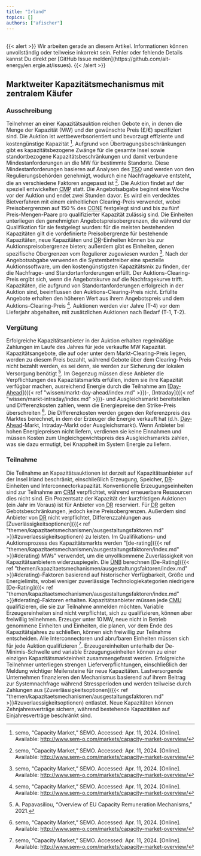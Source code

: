 ```yaml
---
title: "Irland"
topics: []
authors: ["afischer"]
---
```


<br>
{{< alert >}}
Wir arbeiten gerade an diesem Artikel. Informationen können unvollständig oder teilweise inkorrekt sein. Fehler oder fehlende Details kannst Du direkt per [GitHub Issue melden](https://github.com/ait-energy/en.ergie.at/issues).
{{< /alert >}}

## Marktweiter Kapazitätsmechanismus mit zentralem Käufer

### Ausschreibung

Teilnehmer an einer Kapazitätsauktion reichen Gebote ein, in denen die Menge der Kapazität (MW) und der gewünschte Preis (£/€) spezifiziert sind. Die Auktion ist wettbewerbsorientiert und bevorzugt effiziente und kostengünstige Kapazität [^1]. Aufgrund von Übertragungsbeschränkungen gibt es kapazitätsbezogene Zwänge für die gesamte Insel sowie standortbezogene Kapazitätsbeschränkungen und damit verbundene Mindestanforderungen an die MW für bestimmte Standorte. Diese Mindestanforderungen basieren auf Analysen des <abbr title="Transmission System Operator">TSO</abbr> und werden von den Regulierungsbehörden genehmigt, wodurch eine Nachfragekurve entsteht, die an verschiedene Faktoren angepasst ist [^1]. Die Auktion findet auf der speziell entwickelten <abbr title="Capacity Market Platform">CMP</abbr> statt. Die Angebotsabgabe beginnt eine Woche vor der Auktion und endet zwei Stunden davor. Es wird ein verdecktes Bietverfahren mit einem einheitlichen Clearing-Preis verwendet, wobei Preisobergrenzen auf 150 % des <abbr title="Cost of New Entry">CONE</abbr> festgelegt sind und bis zu fünf Preis-Mengen-Paare pro qualifizierter Kapazität zulässig sind. Die Einheiten unterliegen den genehmigten Angebotspreisobergrenzen, die während der Qualifikation für sie festgelegt wurden: für die meisten bestehenden Kapazitäten gilt die vordefinierte Preisobergrenze für bestehende Kapazitäten, neue Kapazitäten und <abbr title="Demand Response">DR</abbr>-Einheiten können bis zur Auktionspreisobergrenze bieten; außerdem gibt es Einheiten, denen spezifische Obergrenzen vom Regulierer zugewiesen wurden [^1]. Nach der Angebotsabgabe verwenden die Systembetreiber eine spezielle Auktionssoftware, um den kostengünstigsten Kapazitätsmix zu finden, der die Nachfrage- und Standortanforderungen erfüllt. Der Auktions-Clearing-Preis ergibt sich, wenn die Angebotskurve auf die Nachfragekurve trifft. Kapazitäten, die aufgrund von Standortanforderungen erfolgreich in der Auktion sind, beeinflussen den Auktions-Clearing-Preis nicht. Erfüllte Angebote erhalten den höheren Wert aus ihrem Angebotspreis und dem Auktions-Clearing-Preis [^1]. Auktionen werden vier Jahre (T-4) vor dem Lieferjahr abgehalten, mit zusätzlichen Auktionen nach Bedarf (T-1, T-2).

### Vergütung

Erfolgreiche Kapazitätsanbieter in der Auktion erhalten regelmäßige Zahlungen im Laufe des Jahres für jede verkaufte MW Kapazität. Kapazitätsangebote, die auf oder unter dem Markt-Clearing-Preis liegen, werden zu diesem Preis bezahlt, während Gebote über dem Clearing-Preis nicht bezahlt werden, es sei denn, sie werden zur Sicherung der lokalen Versorgung benötigt [^2]. Im Gegenzug müssen diese Anbieter die Verpflichtungen des Kapazitätsmarkts erfüllen, indem sie ihre Kapazität verfügbar machen, ausreichend Energie durch die Teilnahme am [<abbr title="Day-Ahead">Day-Ahead</abbr>]({{< ref "wissen/markt-day-ahead/index.md" >}})-, [Intraday]({{< ref "wissen/markt-intraday/index.md" >}})- und Ausgleichsmarkt bereitstellen und Differenzkosten zahlen, wenn die Energiepreise den Strike-Preis überschreiten [^1]. Die Differenzkosten werden gegen den Referenzpreis des Marktes berechnet, in dem der Erzeuger die Energie verkauft hat (d.h. <abbr title="Day-Ahead">Day-Ahead</abbr>-Markt, Intraday-Markt oder Ausgleichsmarkt). Wenn Anbieter bei hohen Energiepreisen nicht liefern, verdienen sie keine Einnahmen und müssen Kosten zum Ungleichgewichtspreis des Ausgleichsmarkts zahlen, was sie dazu ermutigt, bei Knappheit im System Energie zu liefern.

### Teilnahme

Die Teilnahme an Kapazitätsauktionen ist derzeit auf Kapazitätsanbieter auf der Insel Irland beschränkt, einschließlich Erzeugung, Speicher, <abbr title="Demand Response">DR</abbr>-Einheiten und Interconnectorkapazität. Konventionelle Erzeugungseinheiten sind zur Teilnahme am <abbr title="Capacity Remuneration Mechanism">CRM</abbr> verpflichtet, während erneuerbare Ressourcen dies nicht sind. Ein Prozentsatz der Kapazität der kurzfristigen Auktionen (ein Jahr im Voraus) ist für Anbieter von <abbr title="Demand Response">DR</abbr> reserviert. Für <abbr title="Demand Response">DR</abbr> gelten Gebotsbeschränkungen, jedoch keine Preisobergrenzen. Außerdem sind Anbieter von <abbr title="Demand Response">DR</abbr> nicht verpflichtet, Differenzzahlungen aus [Zuverlässigkeitsoptionen]({{< ref "themen/kapazitaetsmechanismen/ausgestaltungsfaktoren.md" >}}#zuverlaessigkeitsoptionen) zu leisten. Im Qualifikations- und Auktionsprozess des Kapazitätsmarkts werden "[de-rating]({{< ref "themen/kapazitaetsmechanismen/ausgestaltungsfaktoren/index.md" >}}#derating) MWs" verwendet, um die unvollkommene Zuverlässigkeit von Kapazitätsanbietern widerzuspiegeln. Die <abbr title="Transmission System Operator">ÜNB</abbr> berechnen [De-Rating]({{< ref "themen/kapazitaetsmechanismen/ausgestaltungsfaktoren/index.md" >}}#derating)-Faktoren basierend auf historischer Verfügbarkeit, Größe und Energielimits, wobei weniger zuverlässige Technologiekategorien niedrigere [De-Rating]({{< ref "themen/kapazitaetsmechanismen/ausgestaltungsfaktoren/index.md" >}}#derating)-Faktoren erhalten. Kapazitätsanbieter müssen jede <abbr title="Capacity Market Unit">CMU</abbr> qualifizieren, die sie zur Teilnahme anmelden möchten. Variable Erzeugereinheiten sind nicht verpflichtet, sich zu qualifizieren, können aber freiwillig teilnehmen. Erzeuger unter 10 MW, neue nicht in Betrieb genommene Einheiten und Einheiten, die planen, vor dem Ende des Kapazitätsjahres zu schließen, können sich freiwillig zur Teilnahme entscheiden. Alle Interconnectoren und abrufbaren Einheiten müssen sich für jede Auktion qualifizieren [^1]. Erzeugereinheiten unterhalb der De-Minimis-Schwelle und variable Erzeugungseinheiten können zu einer einzigen Kapazitätsmarkteinheit zusammengefasst werden. Erfolgreiche Teilnehmer unterliegen strengen Lieferverpflichtungen, einschließlich der Meldung wichtiger Meilensteine für neue Kapazitäten. Lastversorgende Unternehmen finanzieren den Mechanismus basierend auf ihrem Beitrag zur Systemnachfrage während Stressperioden und werden teilweise durch Zahlungen aus [Zuverlässigkeitsoptionen]({{< ref "themen/kapazitaetsmechanismen/ausgestaltungsfaktoren.md" >}}#zuverlaessigkeitsoptionen) entlastet. Neue Kapazitäten können Zehnjahresverträge sichern, während bestehende Kapazitäten auf Einjahresverträge beschränkt sind.

<!-- Fußnoten -->

[^1]: semo, “Capacity Market,” SEMO. Accessed: Apr. 11, 2024. [Online]. Available: http://www.sem-o.com/markets/capacity-market-overview/

[^2]: A. Papavasiliou, “Overview of EU Capacity Remuneration Mechanisms,” 2021.
